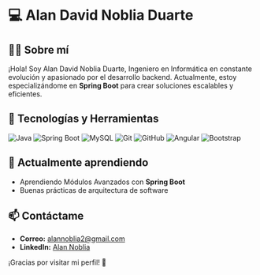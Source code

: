 # 💻 Alan David Noblia Duarte

## 👨‍💻 Sobre mí
¡Hola! Soy Alan David Noblia Duarte, Ingeniero en Informática en constante evolución y apasionado por el desarrollo backend. Actualmente, estoy especializándome en **Spring Boot** para crear soluciones escalables y eficientes.

## 🚀 Tecnologías y Herramientas
![Java](https://img.shields.io/badge/Java-%23ED8B00.svg?style=for-the-badge&logo=java&logoColor=white)
![Spring Boot](https://img.shields.io/badge/Spring_Boot-%236DB33F.svg?style=for-the-badge&logo=spring&logoColor=white)
![MySQL](https://img.shields.io/badge/MySQL-%2300f.svg?style=for-the-badge&logo=mysql&logoColor=white)
![Git](https://img.shields.io/badge/Git-%23F05033.svg?style=for-the-badge&logo=git&logoColor=white)
![GitHub](https://img.shields.io/badge/GitHub-%23121011.svg?style=for-the-badge&logo=github&logoColor=white)
![Angular](https://img.shields.io/badge/Angular-%23DD0031.svg?style=for-the-badge&logo=angular&logoColor=white)
![Bootstrap](https://img.shields.io/badge/Bootstrap-%23563D7C.svg?style=for-the-badge&logo=bootstrap&logoColor=white)

## 🌱 Actualmente aprendiendo
- Aprendiendo Módulos Avanzados con **Spring Boot**
- Buenas prácticas de arquitectura de software

## 📫 Contáctame
- **Correo:** alannoblia2@gmail.com
- **LinkedIn:** [Alan Noblia](https://www.linkedin.com/in/adnoblia)

¡Gracias por visitar mi perfil! 🚀
